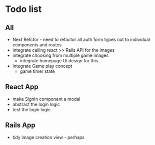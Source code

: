 # Todo list

## All
- Next Refctor - need to refactor all auth form types out to individual components and routes
- integrate calling react >> Rails API for the images
- integrate choosing from multiple game images
  - integrate homepage UI design for this
- integrate Game play concept
  - game timer state



## React App
- make SignIn component a modal
- abstract the login logic
- test the login logic


## Rails App
- tidy image creation view - perhaps